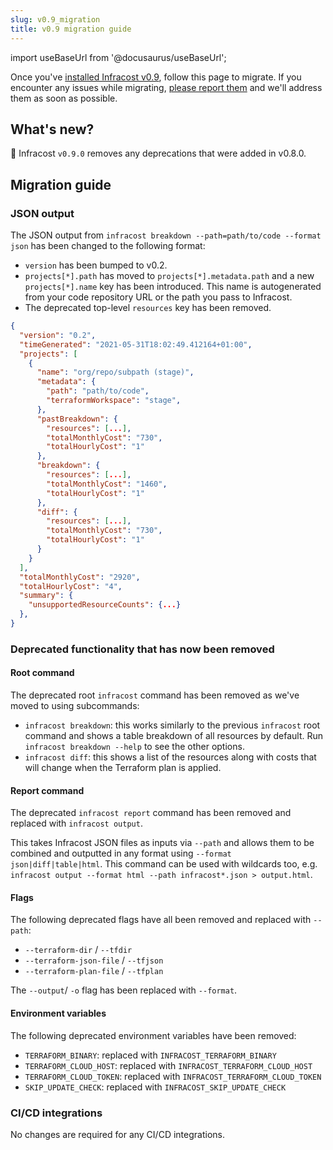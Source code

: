 ```yaml
---
slug: v0.9_migration
title: v0.9 migration guide
---
```


import useBaseUrl from '@docusaurus/useBaseUrl';

Once you've [installed Infracost v0.9](/docs/#1-install-infracost), follow this page to migrate. If you encounter any issues while migrating, [please report them](https://github.com/infracost/infracost/issues/new) and we'll address them as soon as possible.

## What's new?

🚀 Infracost `v0.9.0` removes any deprecations that were added in v0.8.0.

## Migration guide

### JSON output

The JSON output from `infracost breakdown --path=path/to/code --format json` has been changed to the following format:

* `version` has been bumped to v0.2.
* `projects[*].path` has moved to `projects[*].metadata.path` and a new `projects[*].name` key has been introduced. This name is autogenerated from your code repository URL or the path you pass to Infracost.
* The deprecated top-level `resources` key has been removed.

```json
{
  "version": "0.2",
  "timeGenerated": "2021-05-31T18:02:49.412164+01:00",
  "projects": [
    {
      "name": "org/repo/subpath (stage)",
      "metadata": {
        "path": "path/to/code",
        "terraformWorkspace": "stage",
      },
      "pastBreakdown": {
        "resources": [...],
        "totalMonthlyCost": "730",
        "totalHourlyCost": "1"
      },
      "breakdown": {
        "resources": [...],
        "totalMonthlyCost": "1460",
        "totalHourlyCost": "1"
      },
      "diff": {
        "resources": [...],
        "totalMonthlyCost": "730",
        "totalHourlyCost": "1"
      }
    }
  ],
  "totalMonthlyCost": "2920",
  "totalHourlyCost": "4",
  "summary": {
    "unsupportedResourceCounts": {...}
  },
}
```

### Deprecated functionality that has now been removed

#### Root command

The deprecated root `infracost` command has been removed as we've moved to using subcommands:
- `infracost breakdown`: this works similarly to the previous `infracost` root command and shows a table breakdown of all resources by default. Run `infracost breakdown --help` to see the other options.
- `infracost diff`: this shows a list of the resources along with costs that will change when the Terraform plan is applied.

#### Report command

The deprecated `infracost report` command has been removed and replaced with `infracost output`.

This takes Infracost JSON files as inputs via `--path` and allows them to be combined and outputted in any format using `--format json|diff|table|html`. This command can be used with wildcards too, e.g. `infracost output --format html --path infracost*.json > output.html`.

#### Flags

The following deprecated flags have all been removed and replaced with `--path`:

- `--terraform-dir` / `--tfdir`
- `--terraform-json-file` / `--tfjson`
- `--terraform-plan-file` / `--tfplan`

The `--output`/ `-o` flag has been replaced with `--format`.

#### Environment variables

The following deprecated environment variables have been removed:

- `TERRAFORM_BINARY`: replaced with `INFRACOST_TERRAFORM_BINARY`
- `TERRAFORM_CLOUD_HOST`: replaced with `INFRACOST_TERRAFORM_CLOUD_HOST`
- `TERRAFORM_CLOUD_TOKEN`: replaced with `INFRACOST_TERRAFORM_CLOUD_TOKEN`
- `SKIP_UPDATE_CHECK`: replaced with `INFRACOST_SKIP_UPDATE_CHECK`


### CI/CD integrations

No changes are required for any CI/CD integrations.
